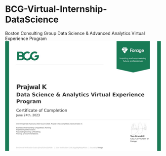 # BCG-Virtual-Internship- DataScience
Boston Consulting Group Data Science &amp; Advanced Analytics Virtual Experience Program
![](https://github.com/praj2408/BCG-Internship/blob/main/img.jpg)
